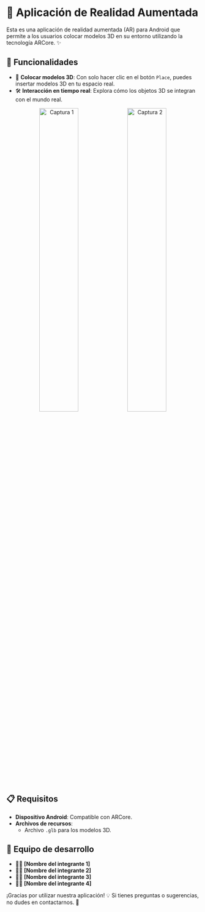 # 📱 Aplicación de Realidad Aumentada

Esta es una aplicación de realidad aumentada (AR) para Android que permite a los usuarios colocar modelos 3D en su entorno utilizando la tecnología ARCore. ✨

## 🚀 Funcionalidades
- 🌟 **Colocar modelos 3D**: Con solo hacer clic en el botón `Place`, puedes insertar modelos 3D en tu espacio real.
- 🛠️ **Interacción en tiempo real**: Explora cómo los objetos 3D se integran con el mundo real.

<div align="center">
  <img src="https://github.com/user-attachments/assets/5283a205-d3a0-462c-a769-4de342e27dcc" alt="Captura 1" width="45%">
  <img src="https://github.com/user-attachments/assets/5e422eda-ff68-40cf-bac8-6e13adb765c5" alt="Captura 2" width="45%">
</div>

## 📋 Requisitos
- **Dispositivo Android**: Compatible con ARCore.
- **Archivos de recursos**:
  - Archivo `.glb` para los modelos 3D.

## 👥 Equipo de desarrollo
- 👨‍💻 **[Nombre del integrante 1]**
- 👩‍💻 **[Nombre del integrante 2]**
- 👨‍💻 **[Nombre del integrante 3]**
- 👩‍💻 **[Nombre del integrante 4]**

¡Gracias por utilizar nuestra aplicación! 💡 Si tienes preguntas o sugerencias, no dudes en contactarnos. 📩
